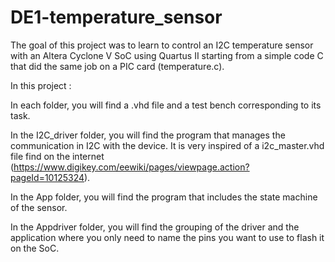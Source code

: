 # DE1-temperature_sensor

The goal of this project was to learn to control an I2C temperature sensor with an Altera Cyclone V SoC using Quartus II starting from a simple code C that did the same job on a PIC card  (temperature.c). 

In this project :

In each folder, you will find a .vhd file and a test bench corresponding to its task.

In the I2C_driver folder, you will find the program that manages the communication in I2C with the device. It is very inspired of a i2c_master.vhd file find on the internet (https://www.digikey.com/eewiki/pages/viewpage.action?pageId=10125324). 

In the App folder, you will find the program that includes the state machine of the sensor.

In the Appdriver folder, you will find the grouping of the driver and the application where you only need to name the pins you want to use to flash it on the SoC.
